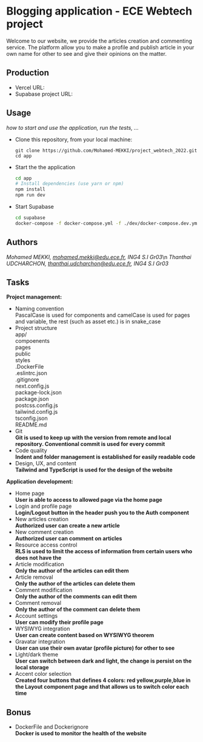 
# Blogging application - ECE Webtech project

Welcome to our website, we provide the articles creation and commenting service. The platform allow you to make a profile and publish article in your own name for other to see and give their opinions on the matter. 

## Production 

- Vercel URL: 
- Supabase project URL: 
## Usage

_how to start and use the application, run the tests, ..._

* Clone this repository, from your local machine:
  ```
  git clone https://github.com/Mohamed-MEKKI/project_webtech_2022.git
  cd app
  ```
* Start the the application
  ```bash
  cd app
  # Install dependencies (use yarn or npm)
  npm install
  npm run dev
  ```
* Start Supabase
  ```bash
  cd supabase
  docker-compose -f docker-compose.yml -f ./dev/docker-compose.dev.yml up
  ```

## Authors

*Mohamed MEKKI, mohamed.mekki@edu.ece.fr, ING4 S.I Gr03*\n
*Thanthai UDCHARCHON, thanthai.udcharchon@edu.ece.fr, ING4 S.I Gr03*

## Tasks
  
**Project management:**

* Naming convention   
  PascalCase is used for components and camelCase is used for pages and variable, the rest (such as asset etc.) is in snake_case
* Project structure   
  app/  
    compoenents  
    pages  
    public  
    styles  
    .DockerFile  
    .eslintrc.json  
    .gitignore  
    next.config.js  
    package-lock.json  
    package.json  
    postcss.config.js  
    tailwind.config.js  
    tsconfig.json  
    README.md  
* Git   
  **Git is used to keep up with the version from remote and local repository. Conventional commit is used for every commit**
* Code quality   
  **Indent and folder management is established for easily readable code**
* Design, UX, and content   
  **Tailwind and TypeScript is used for the design of the website**

**Application development:**

* Home page   
  **User is able to access to allowed page via the home page**
* Login and profile page   
  **Login/Logout button in the header push you to the Auth component**
* New articles creation   
  **Authorized user can create a new article** 
* New comment creation   
  **Authorized user can comment on articles**
* Resource access control   
  **RLS is used to limit the access of information from certain users who does not have the**
* Article modification   
  **Only the author of the articles can edit them**
* Article removal   
  **Only the author of the articles can delete them**
* Comment modification   
  **Only the author of the comments can edit them**
* Comment removal   
  **Only the author of the comment can delete them**
* Account settings   
  **User can modify their profile page**
* WYSIWYG integration   
  **User can create content based on WYSIWYG theorem**
* Gravatar integration   
  **User can use their own avatar (profile picture) for other to see**
* Light/dark theme   
  **User can switch between dark and light, the change is persist on the local storage**
* Accent color selection   
  **Created four buttons that defines 4 colors: red yellow,purple,blue in the Layout component page and that allows us to switch color each time**

## Bonus

* DockerFile and Dockerignore  
  **Docker is used to monitor the health of the website**
